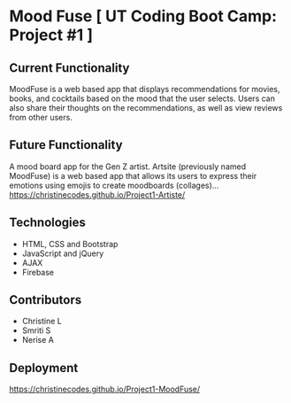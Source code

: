 # Mood Fuse [ UT Coding Boot Camp: Project #1 ]

## Current Functionality
MoodFuse is a web based app that displays recommendations for movies, books, and cocktails based on the mood that the user selects. Users can also share their thoughts on the recommendations, as well as view reviews from other users.  

## Future Functionality
A mood board app for the Gen Z artist. Artsite (previously named MoodFuse) is a web based app that allows its users to express their emotions using emojis to create moodboards (collages)... 
https://christinecodes.github.io/Project1-Artiste/

## Technologies
* HTML, CSS and Bootstrap 
* JavaScript and jQuery
* AJAX
* Firebase


## Contributors
* Christine L
* Smriti S
* Nerise A


## Deployment
https://christinecodes.github.io/Project1-MoodFuse/
